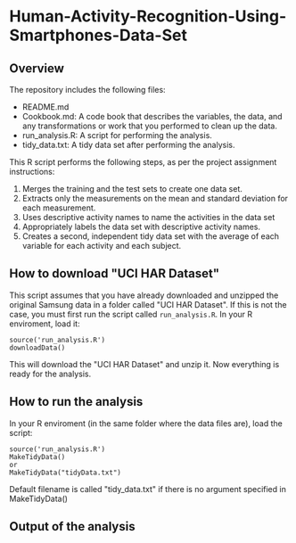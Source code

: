 # Human-Activity-Recognition-Using-Smartphones-Data-Set

## Overview

The repository includes the following files:
- README.md
- Cookbook.md: A code book that describes the variables, the data, and any transformations or work that you performed to clean up the data.
- run_analysis.R: A script for performing the analysis.
- tidy_data.txt: A tidy data set after performing the analysis.

This R script performs the following steps, as per the project assignment instructions:
1. Merges the training and the test sets to create one data set.
2. Extracts only the measurements on the mean and standard deviation for each measurement. 
3. Uses descriptive activity names to name the activities in the data set
4. Appropriately labels the data set with descriptive activity names. 
5. Creates a second, independent tidy data set with the average of each variable for each activity and each subject. 

## How to download "UCI HAR Dataset"
This script assumes that you have already downloaded and unzipped the original Samsung data in a folder called "UCI HAR Dataset". If this is not the case, you must first run the script called `run_analysis.R`. In your R enviroment, load it:

```
source('run_analysis.R')
downloadData()
```
This will download the "UCI HAR Dataset" and unzip it. Now everything is ready for the analysis.

## How to run the analysis
In your R enviroment (in the same folder where the data files are), load the script:

```
source('run_analysis.R')
MakeTidyData()
or
MakeTidyData("tidyData.txt")
```

Default filename is called "tidy_data.txt" if there is no argument specified in MakeTidyData()

## Output of the analysis
